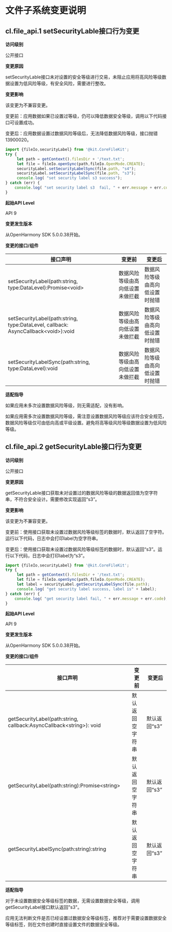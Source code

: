 # 文件子系统变更说明

## cl.file_api.1 setSecurityLable接口行为变更

**访问级别**

公开接口

**变更原因**

setSecurityLable接口未对设置的安全等级进行交易，未阻止应用将高风险等级数据设置为低风险等级，有安全风险，需要进行整改。

**变更影响**

该变更为不兼容变更。

变更前：应用数据如果已设置过等级，仍可以降低数据安全等级，调用以下代码接口可设置成功。

变更后：应用数据设置过数据风险等级后，无法降低数据风险等级，接口抛错13900020。

```ts
import {fileIo,securityLabel} from '@kit.CoreFileKit';
try {
     let path = getContext().filesDir + '/text.txt';
     let file = fileIo.openSync(path,fileIo.OpenMode.CREATE);
     securityLabel.setSecurityLabelSync(file.path, "s4");
     securityLabel.setSecurityLabelSync(file.path, "s3");
     console.log( "set security label s3 success");
} catch (err) {
    console.log( "set security label s3  fail, " + err.message + err.code);
}
```

**起始API Level**

API 9

**变更发生版本**

从OpenHarmony SDK 5.0.0.38开始。

**变更的接口/组件**

| 接口声明 | 变更前 | 变更后 |
| ------------------------------------------------------------ | --------- | ------ |
| setSecurityLabel(path:string, type:DataLevel):Promise&lt;void&gt; | 数据风险等级由高向低设置未做拦截 | 数据风险等级由高向低设置时抛错 |
| setSecurityLabel(path:string, type:DataLevel, callback: AsyncCallback&lt;void&gt;):void          | 数据风险等级由高向低设置未做拦截 | 数据风险等级由高向低设置时抛错 |
| setSecurityLabelSync(path:string, type:DataLevel):void       | 数据风险等级由高向低设置未做拦截 | 数据风险等级由高向低设置时抛错 |

**适配指导**

如果应用未多次设置数据风险等级，则无需适配，没有影响。

如果应用需多次设置数据风险等级，需注意设置数据风险等级应该符合安全规范，数据风险等级仅可由低向高或平级设置。避免将高等级风险等级数据设置为低风险等级。

## cl.file_api.2 getSecurityLable接口行为变更

**访问级别**

公开接口

**变更原因**

getSecurityLable接口获取未对设置过的数据风险等级的数据返回值为空字符串，不符合安全设计。需要修改实现返回“s3”。

**变更影响**

该变更为不兼容变更。

变更前：使用接口获取未设置过数据风险等级标签的数据时，默认返回了空字符。运行以下代码，日志中会打印label为空字符串。

变更后：使用接口获取未设置过数据风险等级标签的数据时，默认返回“s3”。运行以下代码，日志中会打印label为“s3”。

```ts
import {fileIo,securityLabel} from '@kit.CoreFileKit';
try {
     let path = getContext().filesDir + '/text.txt';
     let file = fileIo.openSync(path,fileIo.OpenMode.CREATE);
     let label = securityLabel.getSecurityLabelSync(file.path);
     console.log( "get security label success, label is" + label);
} catch (err) {
    console.log( "get security label fail, " + err.message + err.code);
}
```

**起始API Level**

API 9

**变更发生版本**

从OpenHarmony SDK 5.0.0.38开始。

**变更的接口/组件**

| 接口声明 | 变更前 | 变更后 |
| ------------------------------------------------------------ | --------- | ------ |
| getSecurityLabel(path:string, callback:AsyncCallback&lt;string&gt;): void | 默认返回空字符串 | 默认返回“s3” |
| getSecurityLabel(path:string):Promise&lt;string&gt; | 默认返回空字符串 | 默认返回“s3” |
| getSecurityLabelSync(path:string):string | 默认返回空字符串 | 默认返回“s3” |

**适配指导**

对于未设置数据安全等级标签的数据，无需设置数据安全等级，调用getSecurityLabel接口默认返回"s3"。

应用无法判断文件是否已经设置过数据安全等级标签，推荐对于需要设置数据安全等级标签，则在文件创建时直接设置文件的数据安全等级。
